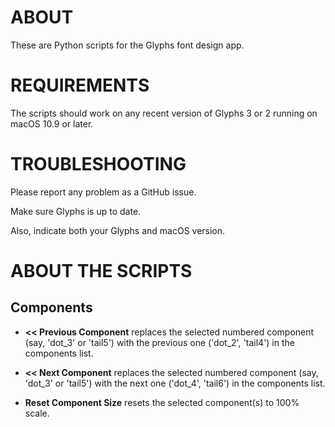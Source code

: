 # ABOUT

These are Python scripts for the Glyphs font design app.


# REQUIREMENTS

The scripts should work on any recent version of Glyphs 3 or 2 running on macOS 10.9 or later.


# TROUBLESHOOTING
Please report any problem as a GitHub issue.

Make sure Glyphs is up to date.

Also, indicate both your Glyphs and macOS version.


# ABOUT THE SCRIPTS

## Components

* **<< Previous Component** replaces the selected numbered component (say, 'dot_3' or 'tail5') with the previous one ('dot_2', 'tail4') in the components list.

* **<< Next Component** replaces the selected numbered component (say, 'dot_3' or 'tail5') with the next one ('dot_4', 'tail6') in the components list.

* **Reset Component Size** resets the selected component(s) to 100% scale.
